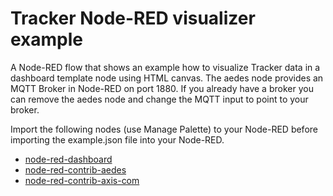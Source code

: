 # Tracker Node-RED visualizer example

A Node-RED flow that shows an example how to visualize Tracker data in a dashboard template node using HTML canvas.  The aedes node provides an MQTT Broker in Node-RED on port 1880.  If you already have a broker you can remove the aedes node and change the MQTT input to point to your broker.

Import the following nodes (use Manage Palette) to your Node-RED before importing the example.json file into your Node-RED.

* [node-red-dashboard](https://flows.nodered.org/node/node-red-dashboard)
* [node-red-contrib-aedes](https://flows.nodered.org/node/node-red-contrib-aedes)
* [node-red-contrib-axis-com](https://flows.nodered.org/node/node-red-contrib-axis-com)
